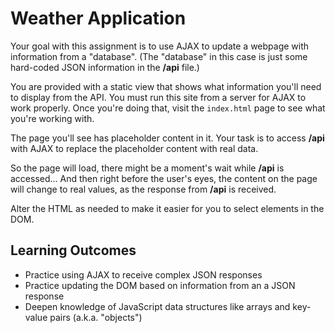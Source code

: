 # Weather Application

Your goal with this assignment is to use AJAX to update a webpage with information from a "database". (The "database" in this case is just some hard-coded JSON information in the **/api** file.)

You are provided with a static view that shows what information you'll need to display from the API. You must run this site from a server for AJAX to work properly. Once you're doing that, visit the `index.html` page to see what you're working with.

The page you'll see has placeholder content in it. Your task is to access **/api** with AJAX to replace the placeholder content with real data.

So the page will load, there might be a moment's wait while **/api** is accessed... And then right before the user's eyes, the content on the page will change to real values, as the response from **/api** is received.

Alter the HTML as needed to make it easier for you to select elements in the DOM.

## Learning Outcomes

- Practice using AJAX to receive complex JSON responses
- Practice updating the DOM based on information from an a JSON response
- Deepen knowledge of JavaScript data structures like arrays and key-value pairs (a.k.a. "objects")

